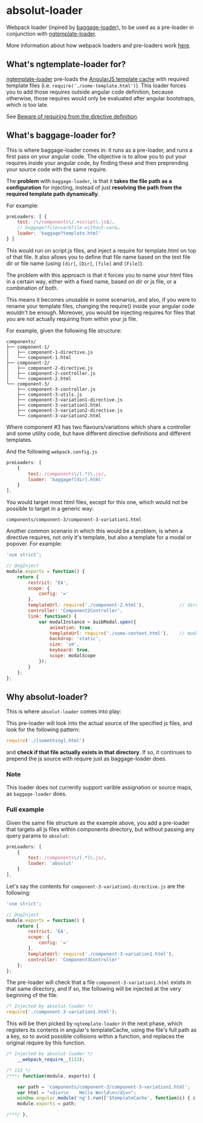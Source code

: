 # absolut-loader

Webpack loader (inpired by [baggage-loader](https://github.com/deepsweet/baggage-loader)), to be used as a pre-loader in conjunction with [ngtemplate-loader](https://github.com/WearyMonkey/ngtemplate-loader).

More information about how webpack loaders and pre-loaders work [here](https://webpack.github.io/docs/using-loaders.html). 

## What's ngtemplate-loader for?

[ngtemplate-loader](https://github.com/WearyMonkey/ngtemplate-loader) pre-loads the [AngularJS template cache](https://docs.angularjs.org/api/ng/service/$templateCache) with required template files (i.e. `require('./some-template.html')`). This loader forces you to add those requires outside angular code definition, because otherwise, those requires would only be evaluated after angular bootstraps, which is too late.

See [Beware of requiring from the directive definition](https://github.com/WearyMonkey/ngtemplate-loader#beware-of-requiring-from-the-directive-definition).

## What's baggage-loader for?

This is where baggage-loader comes in: it runs as a pre-loader, and runs a first pass on your angular code.
The objective is to allow you to put your requires inside your angular code, by finding these and then preprending your source code with the same require.

The **problem** with `baggage-loader`, is that it **takes the file path as a configuration** for injecting, instead of just **resolving the path from the required template path dynamically**.

For example:

```javascript
preLoaders: [ {
    test: /\/components\/.+script\.js$/,
    // baggage?file=var&file-without-var&…
    loader: 'baggage?template.html'
} ]
```
This would run on script.js files, and inject a require for template.html on top of that file.
It also allows you to define that file name based on the test file dir or file name (using `[dir]`, `[Dir]`, `[file]` and `[File]`).

The problem with this approach is that it forces you to name your html files in a certain way, either with a fixed name, based on dir or js file, or a combination of both.

This means it becomes unusable in some scenarios, and also, if you were to rename your template files, changing the require() inside your angular code wouldn't be enough.
Moreover, you would be injecting requires for files that you are not actually requiring from within your js file.

For example, given the following file structure:

```
components/
├── component-1/
│   ├── component-1-directive.js
│   └── component-1.html
├── component-2/
│   ├── component-2-directive.js
│   ├── component-2-controller.js
│   └── component-2.html
└── component-3/
    ├── component-3-controller.js
    ├── component-3-utils.js    
    ├── component-3-variation1-directive.js
    ├── component-3-variation1.html
    ├── component-3-variation2-directive.js
    └── component-3-variation2.html
```

Where component #3 has two flavours/variations which share a controller and some utility code, but have different directive definitions and different templates.

And the following `webpack.config.js`

```javascript
preLoaders: [
    {
        test: /components\/(.*)\.js/,
        loader: 'baggage?[dir].html'
    }
],
```
You would target most html files, except for this one, which would not be possible to target in a generic way: 
```
components/component-3/component-3-variation1.html
```

Another common scenario in which this would be a problem, is when a directive requires, not only it's template, but also a template for a modal or popover. For example:
```javascript
'use strict';

// @ngInject
module.exports = function() {
	return {
		restrict: 'EA',
		scope: {
			config: '='
		},
		templateUrl: require('./component-2.html'),				// directive template
		controller: 'Component2Controller',
		link: function() {
			var modalInstance = $uibModal.open({
				animation: true,
				templateUrl: require('./some-content.html'),	// modal template
				backdrop: 'static',
				size: 'sm',
				keyboard: true,
				scope: modalScope
			});
		}
	};
};

```


## Why absolut-loader?

This is where `absolut-loader` comes into play:

This pre-loader will look into the actual source of the specified js files, and look for the following pattern:

```javascript
require('./[something].html')
```

and **check if that file actually exists in that directory**. If so, it continues to prepend the js source with require just as baggage-loader does.

### Note
This loader does not currently support varible assignation or source maps, as `baggage-loader` does. 

### Full example

Given the same file structure as the example above, you add a pre-loader that targets all js files within components directory, but without passing any query params to `absolut`:

```javascript
preLoaders: [
    {
        test: /components\/(.*)\.js/,
        loader: 'absolut'
    }
],
```

Let's say the contents for `component-3-variation1-directive.js` are the following:

```javascript
'use strict';

// @ngInject
module.exports = function() {
	return {
		restrict: 'EA',
		scope: {
			config: '='
		},
		templateUrl: require('./component-3-variation1.html'),
		controller: 'Component3Controller'
	};
};

```
The pre-loader will check that a file `component-3-variation1.html` exists in that same directory, and if so, the following will be injected at the very beginning of the file:

```javascript
/* Injected by absolut-loader */
require('./component-3-variation1.html');
```

This will be then picked by `ngtemplate-loader` in the next phase, which registers its contents in angular's templateCache, using the file's full path as a key, so to avoid possible collisions within a function, and replaces the original require by this function.

```javascript
/* Injected by absolut-loader */
	__webpack_require__(113);
```

```javascript
/* 113 */
/***/ function(module, exports) {

	var path = 'components/component-3/component-3-variation1.html';
	var html = "<div>\n    Hello World\n</div>";
	window.angular.module('ng').run(['$templateCache', function(c) { c.put(path, html) }]);
	module.exports = path;

/***/ },
```
